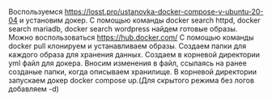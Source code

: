 Воспользуемся https://losst.pro/ustanovka-docker-compose-v-ubuntu-20-04 и установим докер.
С помощью команды docker search httpd, docker search mariadb, docker search wordpress найдем готовые образы. Можно воспользоваться https://hub.docker.com/
С помощью команды docker pull клонируем и устанавливаем образы.
Создаем папки для каждого образа для хранения данных.
Создаем в корневой директории yml файл для докера.
Вносим изменения в файл, ссылаясь на ранее созданые папки, когда описываем хранилище.
В корневой директории запускаем докер docker compose up.(Для скрытого режима без логов добавляем -d)
